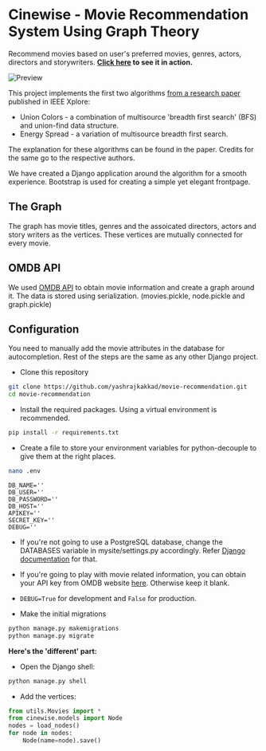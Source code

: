 # Cinewise - Movie Recommendation System Using Graph Theory

Recommend movies based on user's preferred movies, genres, actors, directors and storywriters. **[Click here](http://cinewise.yashrajkakkad.me/) to see it in action.**

![Preview](https://github.com/yashrajkakkad/movie-recommendation/blob/master/preview.png?raw=true)

This project implements the first two algorithms [from a research paper](https://ieeexplore.ieee.org/document/6621363) published in IEEE Xplore:
- Union Colors - a combination of multisource 'breadth first search' (BFS) and union-find data structure.
- Energy Spread - a variation of multisource breadth first search.

The explanation for these algorithms can be found in the paper. Credits for the same go to the respective authors.

We have created a Django application around the algorithm for a smooth experience. Bootstrap is used for creating a simple yet elegant frontpage.

## The Graph
The graph has movie titles, genres and the assoicated directors, actors and story writers as the vertices. These vertices are mutually connected for every movie.

## OMDB API
We used [OMDB API](http://www.omdbapi.com/) to obtain movie information and create a graph around it. The data is stored using serialization. (movies.pickle, node.pickle and graph.pickle)

## Configuration
You need to manually add the movie attributes in the database for autocompletion. Rest of the steps are the same as any other Django project.

- Clone this repository
```sh
git clone https://github.com/yashrajkakkad/movie-recommendation.git
cd movie-recommendation
```
- Install the required packages. Using a virtual environment is recommended.
```sh
pip install -r requirements.txt
```
- Create a file to store your environment variables for python-decouple to give them at the right places.
```sh
nano .env
```
```
DB_NAME=''
DB_USER=''
DB_PASSWORD=''
DB_HOST=''
APIKEY=''
SECRET_KEY=''
DEBUG=''
```
- If you're not going to use a PostgreSQL database, change the DATABASES variable in mysite/settings.py accordingly. Refer [Django documentation](https://docs.djangoproject.com/en/3.0/ref/databases/) for that. 

- If you're going to play with movie related information, you can obtain your API key from OMDB website [here](https://www.omdbapi.com/apikey.aspx). Otherwise keep it blank.

- `DEBUG=True` for development and `False` for production.

- Make the initial migrations
```sh
python manage.py makemigrations
python manage.py migrate
```

**Here's the 'different' part:**
- Open the Django shell:
```sh
python manage.py shell
```
- Add the vertices:
```py
from utils.Movies import *
from cinewise.models import Node
nodes = load_nodes()
for node in nodes:
    Node(name=node).save()
```

